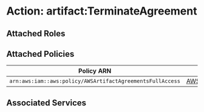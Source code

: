 # Action: artifact:TerminateAgreement

## Attached Roles

## Attached Policies

| Policy ARN | Policy Name |
|------------|-------------|
| `arn:aws:iam::aws:policy/AWSArtifactAgreementsFullAccess` | [AWSArtifactAgreementsFullAccess](../policies.md#awsartifactagreementsfullaccess) |

## Associated Services

